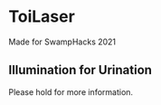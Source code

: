 # ToiLaser

Made for SwampHacks 2021

## Illumination for Urination

Please hold for more information.
